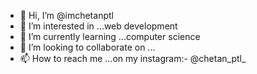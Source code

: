 - 👋 Hi, I’m @imchetanptl
- 👀 I’m interested in ...web development
- 🌱 I’m currently learning ...computer science
- 💞️ I’m looking to collaborate on ...
- 📫 How to reach me ...on my instagram:- @chetan_ptl_

<!---
imchetanptl/imchetanptl is a ✨ special ✨ repository because its `README.md` (this file) appears on your GitHub profile.
You can click the Preview link to take a look at your changes.
--->
